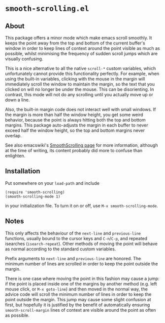 # `smooth-scrolling.el`

## About

This package offers a minor mode which make emacs scroll smoothly.  It
keeps the point away from the top and bottom of the current buffer's
window in order to keep lines of context around the point visible as
much as possible, whilst minimising the frequency of sudden scroll
jumps which are visually confusing.

This is a nice alternative to all the native `scroll-*` custom
variables, which unfortunately cannot provide this functionality
perfectly.  For example, when using the built-in variables, clicking
with the mouse in the margin will immediately scroll the window to
maintain the margin, so the text that you clicked on will no longer be
under the mouse.  This can be disorienting.  In contrast, this mode
will not do any scrolling until you actually move up or down a line.

Also, the built-in margin code does not interact well with small
windows.  If the margin is more than half the window height, you get
some weird behavior, because the point is always hitting both the top
and bottom margins.  This package auto-adjusts the margin in each
buffer to never exceed half the window height, so the top and bottom
margins never overlap.

See also emacswiki's
[SmoothScrolling page](http://www.emacswiki.org/cgi-bin/wiki/SmoothScrolling)
for more information, although at the time of writing, its content
probably did more to confuse than enlighten.

## Installation

Put somewhere on your `load-path` and include

    (require 'smooth-scrolling)
    (smooth-scrolling-mode 1)
in your initialization file.  To turn it on or off, use
`M-x smooth-scrolling-mode`.

## Notes

This only affects the behaviour of the `next-line` and
`previous-line` functions, usually bound to the cursor keys and
`C-n`/`C-p`, and repeated isearches (`isearch-repeat`).  Other methods
of moving the point will behave as normal according to the standard
custom variables.

Prefix arguments to `next-line` and `previous-line` are
honored. The minimum number of lines are scrolled in order to keep the
point outside the margin.

There is one case where moving the point in this fashion may cause
a jump: if the point is placed inside one of the margins by another
method (e.g. left mouse click, or `M-x goto-line`) and then moved in
the normal way, the advice code will scroll the minimum number of
lines in order to keep the point outside the margin.  This jump may
cause some slight confusion at first, but hopefully it is justified
by the benefit of automatically ensuring `smooth-scroll-margin`
lines of context are visible around the point as often as possible.
